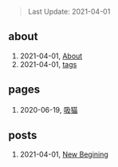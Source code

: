 > Last Update: 2021-04-01

## about
1. 2021-04-01, [About](about/me.md)
1. 2021-04-01, [tags](about/tags.md)
## pages
1. 2020-06-19, [吸猫](pages/吸猫.md)
## posts
1. 2021-04-01, [New Begining](posts/bookmarks.md)